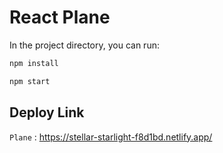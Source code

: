 # React Plane 

In the project directory, you can run:

```sh
npm install
```
```sh
npm start
```
## Deploy Link

`Plane` : <https://stellar-starlight-f8d1bd.netlify.app/>


